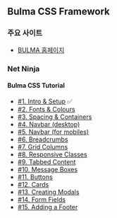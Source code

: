 ## Bulma CSS Framework
### 주요 사이트
- [BULMA 홈페이지](https://bulma.io/)

### Net Ninja
#### Bulma CSS Tutorial
- [#1. Intro & Setup](https://www.youtube.com/watch?v=SCSAExGFK1E&list=PL4cUxeGkcC9iXItWKbaQxcyDT1u6E7a8a) ✅
- [#2. Fonts & Colours](https://www.youtube.com/watch?v=j9ijz7u_M_o&list=PL4cUxeGkcC9iXItWKbaQxcyDT1u6E7a8a&index=2)
- [#3. Spacing & Containers]()
- [#4. Navbar (desktop)]()
- [#5. Navbar (for mobiles)]()
- [#6. Breadcrumbs]()
- [#7. Grid Columns]()
- [#8. Responsive Classes]()
- [#9. Tabbed Content]()
- [#10. Message Boxes]()
- [#11. Buttons]()
- [#12. Cards]()
- [#13. Creating Modals]()
- [#14. Form Fields]()
- [#15. Adding a Footer]()